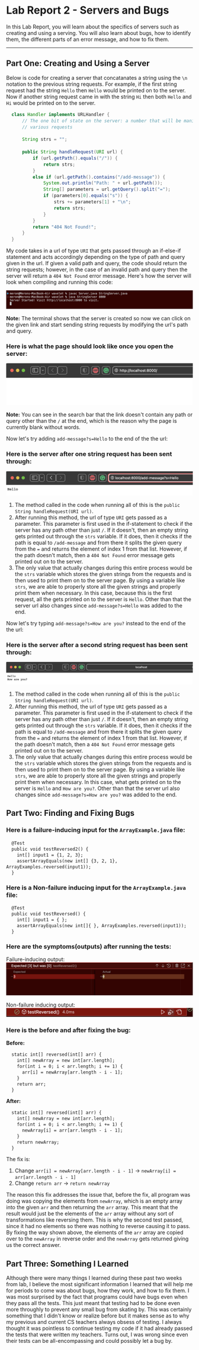 # Lab Report 2 - Servers and Bugs
In this Lab Report, you will learn about the specifics of servers such as creating and using a serving. You will also learn about bugs, how to identify them, the different parts of an error message, and how to fix them.

---

## Part One: Creating and Using a Server

Below is code for creating a server that concatanates a string using the `\n` notation to the previous string requests. For example, if the first string request had the string `Hello` then `Hello` would be printed on to the server. Now if another string request came in with the string `Hi` then both `Hello` and `Hi` would be printed on to the server.

```Java
  class Handler implements URLHandler {
      // The one bit of state on the server: a number that will be manipulated by
      // various requests

      String strs = "";

      public String handleRequest(URI url) {
          if (url.getPath().equals("/")) {
              return strs;
          } 
          else if (url.getPath().contains("/add-message")) {
              System.out.println("Path: " + url.getPath());
              String[] parameters = url.getQuery().split("=");
              if (parameters[0].equals("s")) {
                  strs += parameters[1] + "\n";
                  return strs;
              }
          } 
          return "404 Not Found!";
      }
  }
```
My code takes in a url of type `URI` that gets passed through an if-else-if statement and acts accordingly depending on the type of path and query given in the url. If given a valid path and query, the code should return the string requests; however, in the case of an invalid path and query then the server will return a `404 Not Found` error message. Here's how the server will look when compiling and running this code:

![Image](ServerCreated.png)

**Note:** The terminal shows that the server is created so now we can click on the given link and start sending string requests by modifying the url's path and query.

### Here is what the page should look like once you open the server:
![Image](NoRequest.png)

**Note:** You can see in the search bar that the link doesn't contain any path or query other than the `/` at the end, which is the reason why the page is currently blank without words.

Now let's try adding `add-message?s=Hello` to the end of the the url:

### Here is the server after one string request has been sent through:
![Image](FirstRequest.png)

1. The method called in the code when running all of this is the `public String handleRequest(URI url)`.
2. After running this method, the url of type `URI` gets passed as a parameter. This parameter is first used in the if-statement to check if the server has any path other than just `/`. If it doesn't, then an empty string gets printed out through the `strs` variable. If it does, then it checks if the path is equal to `/add-message` and from there it splits the given query from the `=` and returns the element of index 1 from that list. However, if the path doesn't match, then a `404 Not Found` error message gets printed out on to the server.
3. The only value that actually changes during this entire process would be the `strs` variable which stores the given strings from the requests and is then used to print them on to the server page. By using a variable like `strs`, we are able to properly store all the given strings and properly print them when necessary. In this case, because this is the first request, all the gets printed on to the server is `Hello`. Other than that the server url also changes since `add-message?s=Hello` was added to the end.


Now let's try typing `add-message?s=How are you?` instead to the end of the the url:

### Here is the server after a second string request has been sent through:
![Image](SecondRequest.png)

1. The method called in the code when running all of this is the `public String handleRequest(URI url)`.
2. After running this method, the url of type `URI` gets passed as a parameter. This parameter is first used in the if-statement to check if the server has any path other than just `/`. If it doesn't, then an empty string gets printed out through the `strs` variable. If it does, then it checks if the path is equal to `/add-message` and from there it splits the given query from the `=` and returns the element of index 1 from that list. However, if the path doesn't match, then a `404 Not Found` error message gets printed out on to the server.
3. The only value that actually changes during this entire process would be the `strs` variable which stores the given strings from the requests and is then used to print them on to the server page. By using a variable like `strs`, we are able to properly store all the given strings and properly print them when necessary. In this case, what gets printed on to the server is `Hello` and `How are you?`. Other than that the server url also changes since `add-message?s=How are you?` was added to the end.

## Part Two: Finding and Fixing Bugs

### Here is a failure-inducing input for the `ArrayExample.java` file:
```
  @Test
  public void testReversed2() {
    int[] input1 = {1, 2, 3};
    assertArrayEquals(new int[] {3, 2, 1}, ArrayExamples.reversed(input1));
  }
```

### Here is a Non-failure inducing input for the `ArrayExample.java` file:
```
  @Test
  public void testReversed() {
    int[] input1 = { };
    assertArrayEquals(new int[]{ }, ArrayExamples.reversed(input1));
  }
```

### Here are the symptoms(outputs) after running the tests:

Failure-inducing output:
![Image](Failure.png)

Non-failure inducing output:
![Image](NonFailure.png)

### Here is the before and after fixing the bug:

**Before:**
```
  static int[] reversed(int[] arr) {
    int[] newArray = new int[arr.length];
    for(int i = 0; i < arr.length; i += 1) {
      arr[i] = newArray[arr.length - i - 1];
    }
    return arr;
  }
```

**After:**
```
  static int[] reversed(int[] arr) {
    int[] newArray = new int[arr.length];
    for(int i = 0; i < arr.length; i += 1) {
      newArray[i] = arr[arr.length - i - 1];
    }
    return newArray;
  }
```

The fix is:
1. Change `arr[i] = newArray[arr.length - i - 1]` → `newArray[i] = arr[arr.length - i - 1]`
2. Change `return arr` → `return newArray`

The reason this fix addresses the issue that, before the fix, all program was doing was copying the elements from `newArray`, which is an empty array into the given `arr` and then returning the `arr` array. This meant that the result would just be the elements of the `arr` array without any sort of transformations like reversing them. This is why the second test passed, since it had no elements so there was nothing to reverse causing it to pass. By fixing the way shown above, the elements of the `arr` array are copied over to the `newArray` in reverse order and the `newArray` gets returned giving us the correct answer.


## Part Three: Something I Learned

Although there were many things I learned during these past two weeks from lab, I believe the most significant information I learned that will help me for periods to come was about bugs, how they work, and how to fix them. I was most surprised by the fact that programs could have bugs even when they pass all the tests. This just meant that testing had to be done even more throughly to prevent any small bug from skating by. This was certainly something that I didn't know or realize before but it makes sense as to why my previous and current CS teachers always obsess of testing. I always thought it was pointless to continue testing my code if it had already passed the tests that were written my teachers. Turns out, I was wrong since even their tests can be all-encompassing and could possibly let a bug by.
